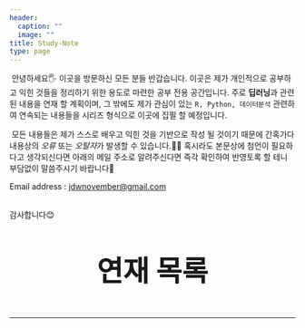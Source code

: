 ```yaml
---
header:
  caption: ""
  image: ""
title: Study-Note
type: page
---
```


&nbsp;안녕하세요🖐 이곳을 방문하신 모든 분들 반갑습니다. 이곳은 제가 개인적으로 공부하고 익힌 것들을 정리하기 위한 용도로 마련한 공부 전용 공간입니다. 주로 **딥러닝**과 관련된 내용을 연재 할 계획이며, 그 밖에도 제가 관심이 있는 `R, Python, 데이터분석` 관련하여 연속되는 내용들을 시리즈 형식으로 이곳에 집필 할 예정입니다.
<br>

&nbsp;모든 내용들은 제가 스스로 배우고 익힌 것을 기반으로 작성 될 것이기 때문에 간혹가다 내용상의 *오류* 또는 *오탈자*가 발생할 수 있습니다.🤦‍♂️ 혹시라도 본문상에 첨언이 필요하다고 생각되신다면 아래의 메일 주소로 알려주신다면 즉각 확인하여 반영토록 할 테니 부담없이 말씀주시기 바랍니다🙏

Email address : <jdwnovember@gmail.com>

<br>
감사합니다😊

<center><p style="font-weight:bold;font-size:50px">연재 목록</p></center>

----
